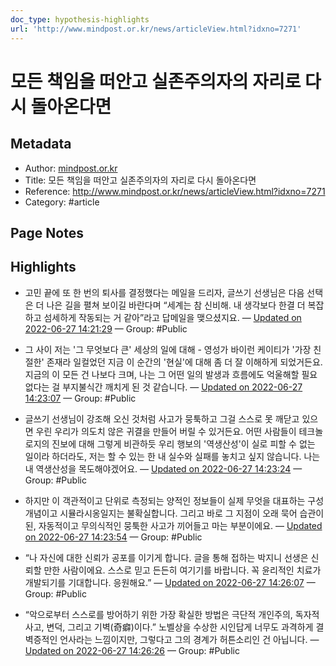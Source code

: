 ```yaml
---
doc_type: hypothesis-highlights
url: 'http://www.mindpost.or.kr/news/articleView.html?idxno=7271'
---
```


# 모든 책임을 떠안고 실존주의자의 자리로 다시 돌아온다면

## Metadata
- Author: [mindpost.or.kr]()
- Title: 모든 책임을 떠안고 실존주의자의 자리로 다시 돌아온다면
- Reference: http://www.mindpost.or.kr/news/articleView.html?idxno=7271
- Category: #article

## Page Notes
## Highlights
- 고민 끝에 또 한 번의 퇴사를 결정했다는 메일을 드리자, 글쓰기 선생님은 다음 선택은 더 나은 길을 펼쳐 보이길 바란다며 “세계는 참 신비해. 내 생각보다 한결 더 복잡하고 섬세하게 작동되는 거 같아”라고 답메일을 맺으셨지요. — [Updated on 2022-06-27 14:21:29](https://hyp.is/AAWTwvXZEey1LoOVfObEwA/www.mindpost.or.kr/news/articleView.html?idxno=7271) — Group: #Public

- 그 사이 저는 '그 무엇보다 큰' 세상의 일에 대해 - 영성가 바이런 케이티가 '가장 친절한' 존재라 일컬었던 지금 이 순간의 '현실'에 대해 좀 더 잘 이해하게 되었거든요. 지금의 이 모든 건 나보다 크며, 나는 그 어떤 일의 발생과 흐름에도 억울해할 필요 없다는 걸 부지불식간 깨치게 된 것 같습니다. — [Updated on 2022-06-27 14:23:07](https://hyp.is/OnC9SPXZEeymEUcXMJJhHw/www.mindpost.or.kr/news/articleView.html?idxno=7271) — Group: #Public

- 글쓰기 선생님이 강조해 오신 것처럼 사고가 뭉툭하고 그걸 스스로 못 깨닫고 있으면 우린 우리가 의도치 않은 귀결을 만들어 버릴 수 있거든요. 어떤 사람들이 테크놀로지의 진보에 대해 그렇게 비관하듯 우리 행보의 '역생산성'이 실로 피할 수 없는 일이라 하더라도, 저는 할 수 있는 한 내 실수와 실패를 놓치고 싶지 않습니다. 나는 내 역생산성을 목도해야겠어요. — [Updated on 2022-06-27 14:23:24](https://hyp.is/RESdOvXZEeylzUeV943v4Q/www.mindpost.or.kr/news/articleView.html?idxno=7271) — Group: #Public

- 하지만 이 객관적이고 단위로 측정되는 양적인 정보들이 실제 무엇을 대표하는 구성개념이고 시뮬라시옹일지는 불확실합니다. 그리고 바로 그 지점이 오래 묵어 습관이 된, 자동적이고 무의식적인 뭉툭한 사고가 끼어들고 마는 부분이에요. — [Updated on 2022-06-27 14:23:54](https://hyp.is/VgpnjvXZEey0J0NVAyMTjg/www.mindpost.or.kr/news/articleView.html?idxno=7271) — Group: #Public

- “나 자신에 대한 신뢰가 공포를 이기게 합니다. 글을 통해 접하는 박지니 선생은 신뢰할 만한 사람이에요. 스스로 믿고 든든히 여기기를 바랍니다. 꼭 윤리적인 치료가 개발되기를 기대합니다. 응원해요.” — [Updated on 2022-06-27 14:26:07](https://hyp.is/pWhsSvXZEeymoRM3zyy2YA/www.mindpost.or.kr/news/articleView.html?idxno=7271) — Group: #Public

- “악으로부터 스스로를 방어하기 위한 가장 확실한 방법은 극단적 개인주의, 독자적 사고, 변덕, 그리고 기벽(奇癖)이다.” 노벨상을 수상한 시인답게 너무도 과격하게 결벽증적인 언사라는 느낌이지만, 그렇다고 그의 경계가 허튼소리인 건 아닙니다. — [Updated on 2022-06-27 14:26:26](https://hyp.is/sKEZuPXZEeyL2t_EkH59WQ/www.mindpost.or.kr/news/articleView.html?idxno=7271) — Group: #Public



